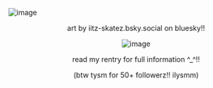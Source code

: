 ![image](https://github.com/user-attachments/assets/a7d82d3e-c2de-427d-ba80-5a364615703d)

<div align="center"> art by iitz-skatez.bsky.social‬ on bluesky!!

![image](https://github.com/user-attachments/assets/e1f3d15c-76b9-4d17-a10f-a7f6832df6f3)

read my rentry for full information ^_^!!

(btw tysm for 50+ followerz!! ilysmm)
